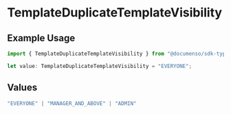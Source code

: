 # TemplateDuplicateTemplateVisibility

## Example Usage

```typescript
import { TemplateDuplicateTemplateVisibility } from "@documenso/sdk-typescript/models/operations";

let value: TemplateDuplicateTemplateVisibility = "EVERYONE";
```

## Values

```typescript
"EVERYONE" | "MANAGER_AND_ABOVE" | "ADMIN"
```